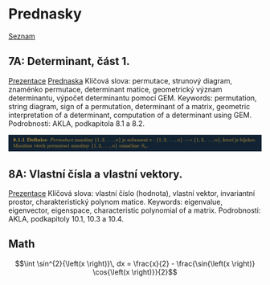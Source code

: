 # Prednasky

[Seznam](https://math.fel.cvut.cz/en/people/velebil/teaching/lag_2021_podzim.html)

## 7A: Determinant, část 1.
[Prezentace](http://math.fel.cvut.cz/en/people/velebil/files/lag_2021_podzim/lag_handout07a.pdf)
[Prednaska](https://www.youtube.com/watch?v=M24Mn0qw6fI&list=PLQL6z4JeTTQnNU26jFe4R2889mBcEPWlh&index=24)
Klíčová slova: permutace, strunový diagram, znaménko permutace, determinant matice, geometrický význam determinantu, výpočet determinantu pomocí GEM.
Keywords: permutation, string diagram, sign of a permutation, determinant of a matrix, geometric interpretation of a determinant, computation of a determinant using GEM.
Podrobnosti: AKLA, podkapitola 8.1 a 8.2.

![definice permutace](def_permutace.jpg)

## 8A: Vlastní čísla a vlastní vektory.
[Prezentace](https://math.fel.cvut.cz/en/people/velebil/files/lag_2021_podzim/lag_handout08a.pdf)
Klíčová slova: vlastní číslo (hodnota), vlastní vektor, invariantní prostor, charakteristický polynom matice.
Keywords: eigenvalue, eigenvector, eigenspace, characteristic polynomial of a matrix.
Podrobnosti: AKLA, podkapitoly 10.1, 10.3 a 10.4.

## Math

```math
\int \sin^{2}{\left(x \right)}\, dx = \frac{x}{2} - \frac{\sin{\left(x \right)} \cos{\left(x \right)}}{2}
```